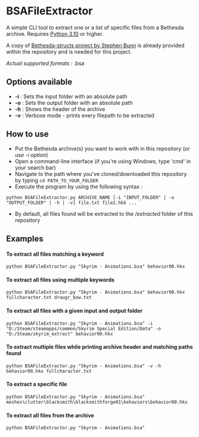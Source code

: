 # BSAFileExtractor

A simple CLI tool to extract one or a list of specific files from a Bethesda archive. 
Requires [Python 3.10](https://www.python.org/downloads/) or higher.

A copy of [Bethesda-structs project by Stephen Bunn](https://github.com/stephen-bunn/bethesda-structs) is already provided within the repository and is needed for this project.

_Actual supported formats_ : .bsa

## Options available
- **-i** : Sets the input folder with an absolute path
- **-o** : Sets the output folder with an absolute path
- **-h** : Shows the header of the archive
- **-v** : Verbose mode - prints every filepath to be extracted

## How to use
- Put the Bethesda archive(s) you want to work with in this repository (_or use -i option_)
- Open a command-line interface (if you're using Windows, type 'cmd' in your search bar)
- Navigate to the path where you've cloned/downloaded this repository by typing ``cd PATH_TO_YOUR_FOLDER``
- Execute the program by using the following syntax : 

``python BSAFileExtractor.py ARCHIVE_NAME [-i "INPUT_FOLDER" | -o "OUTPUT_FOLDER" | -h | -v] file.txt file2.hkk ...``

- By default, all files found will be extracted to the _/extracted_ folder of this repository

## Examples
#### To extract all files matching a keyword
``python BSAFileExtractor.py "Skyrim - Animations.bsa" behavior00.hkx`` 
#### To extract all files using multiple keywords
``python BSAFileExtractor.py "Skyrim - Animations.bsa" behavior00.hkx fullcharacter.txt draugr_bow.txt``
#### To extract all files with a given input and output folder
``python BSAFileExtractor.py "Skyrim - Animations.bsa" -i "D:/Steam/steamapps/common/Skyrim Special Edition/Data" -o "D:/Steam/skyrim_extract" behavior00.hkx``
#### To extract multiple files while printing archive header and matching paths found
``python BSAFileExtractor.py "Skyrim - Animations.bsa" -v -h behavior00.hkx fullcharacter.txt``
#### To extract a specific file
``python BSAFileExtractor.py "Skyrim - Animations.bsa" meshes\clutter\blacksmith\blacksmithforge01\behaviors\behavior00.hkx``
#### To extract all files from the archive
``python BSAFileExtractor.py "Skyrim - Animations.bsa"``
